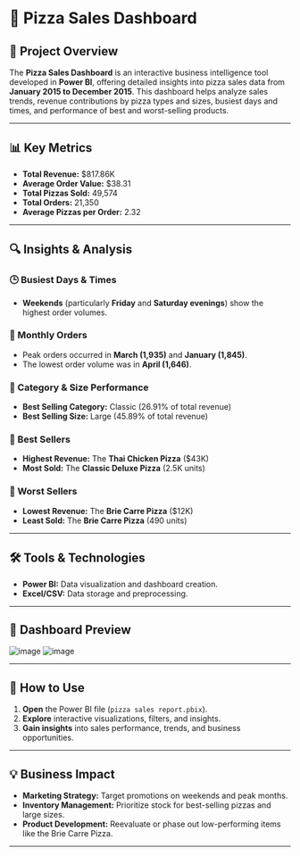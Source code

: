# 🍕 Pizza Sales Dashboard

## 📝 Project Overview
The **Pizza Sales Dashboard** is an interactive business intelligence tool developed in **Power BI**, offering detailed insights into pizza sales data from **January 2015 to December 2015**. This dashboard helps analyze sales trends, revenue contributions by pizza types and sizes, busiest days and times, and performance of best and worst-selling products.

---

## 📊 Key Metrics
- **Total Revenue:** $817.86K  
- **Average Order Value:** $38.31  
- **Total Pizzas Sold:** 49,574  
- **Total Orders:** 21,350  
- **Average Pizzas per Order:** 2.32  

---

## 🔍 Insights & Analysis
### 🕒 Busiest Days & Times
- **Weekends** (particularly **Friday** and **Saturday evenings**) show the highest order volumes.

### 📅 Monthly Orders
- Peak orders occurred in **March (1,935)** and **January (1,845)**.
- The lowest order volume was in **April (1,646)**.

### 🍕 Category & Size Performance
- **Best Selling Category:** Classic (26.91% of total revenue)  
- **Best Selling Size:** Large (45.89% of total revenue)

### 🥇 Best Sellers
- **Highest Revenue:** The **Thai Chicken Pizza** ($43K)
- **Most Sold:** The **Classic Deluxe Pizza** (2.5K units)

### 🥈 Worst Sellers
- **Lowest Revenue:** The **Brie Carre Pizza** ($12K)
- **Least Sold:** The **Brie Carre Pizza** (490 units)

---

## 🛠️ Tools & Technologies
- **Power BI:** Data visualization and dashboard creation.
- **Excel/CSV:** Data storage and preprocessing.

---

## 📸 Dashboard Preview
![image](https://github.com/user-attachments/assets/fe07d378-5399-41b7-9c26-e0199bc6f41e)
![image](https://github.com/user-attachments/assets/b2bbf50a-05ec-42c8-9307-42120da539a9)


---

## 🚀 How to Use
1. **Open** the Power BI file (`pizza sales report.pbix`).
2. **Explore** interactive visualizations, filters, and insights.
3. **Gain insights** into sales performance, trends, and business opportunities.

---

## 💡 Business Impact
- **Marketing Strategy:** Target promotions on weekends and peak months.
- **Inventory Management:** Prioritize stock for best-selling pizzas and large sizes.
- **Product Development:** Reevaluate or phase out low-performing items like the Brie Carre Pizza.

---

